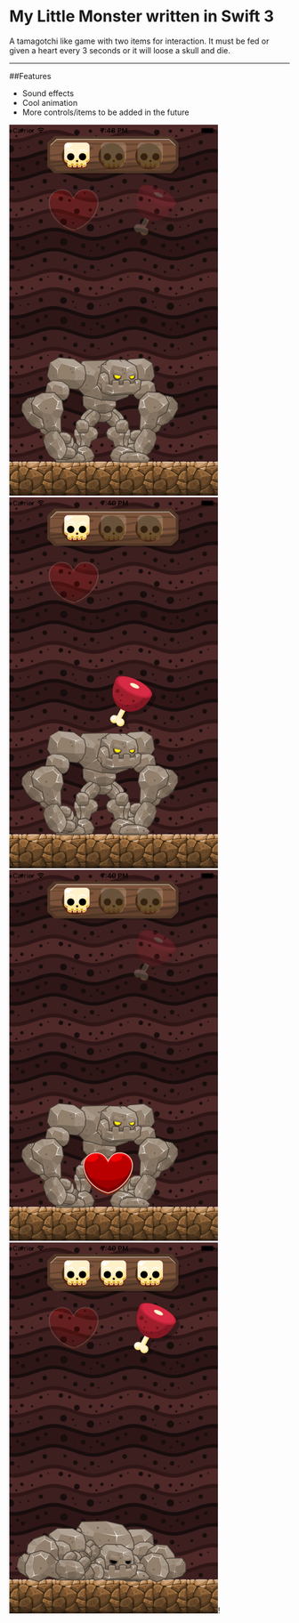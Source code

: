 My Little Monster written in Swift 3
============
A tamagotchi like game with two items for interaction. It must be fed or given a heart every 3 seconds or it will loose a skull and die.

---
##Features
- Sound effects
- Cool animation
- More controls/items to be added in the future

![Screen Varian1](https://github.com/changer6360/my-little-monster/blob/master/images/screen1.png)![Screen Variant 2](https://github.com/changer6360/my-little-monster/blob/master/images/screen2.png)![Screen Variant 3](https://github.com/changer6360/my-little-monster/blob/master/images/screen3.png)![Screen Variant 4](https://github.com/changer6360/my-little-monster/blob/master/images/screen4.png)!
